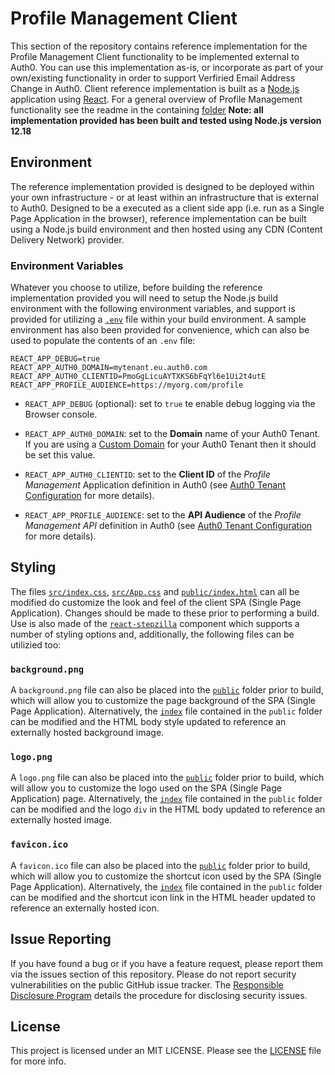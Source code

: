 # Profile Management Client

This section of the repository contains reference implementation for the Profile Management Client functionality to be implemented external to Auth0. You can use this implementation as-is, or incorporate as part of your own/existing functionality in order to support Verfiried Email Address Change in Auth0. Client reference implementation is built as a [Node.js](https://nodejs.org/en/) application using [React](https://reactjs.org/). For a general overview of Profile Management functionality see the readme in the containing [folder](..) **Note: all implementation provided has been built and tested using Node.js version 12.18**

## Environment

The reference implementation provided is designed to be deployed within your own infrastructure - or at least within an infrastructure that is external to Auth0. Designed to be a executed as a client side app (i.e. run as a Single Page Application in the browser), reference implementation can be built using a Node.js build environment and then hosted using any CDN (Content Delivery Network) provider.

### Environment Variables

Whatever you choose to utilize, before building the reference implementation provided you will need to setup the Node.js build environment with the following environment variables, and support is provided for utilizing a [`.env`](https://www.npmjs.com/package/dotenv) file within your build environment. A sample environment has also been provided for convenience, which can also be used to populate the contents of an `.env` file:

```
REACT_APP_DEBUG=true
REACT_APP_AUTH0_DOMAIN=mytenant.eu.auth0.com
REACT_APP_AUTH0_CLIENTID=PmoGgLicuAYTXKS6bFqYl6e1Ui2t4utE
REACT_APP_PROFILE_AUDIENCE=https://myorg.com/profile
```

- `REACT_APP_DEBUG` (optional): set to `true` te enable debug logging via the Browser console.

- `REACT_APP_AUTH0_DOMAIN`: set to the **Domain** name of your Auth0 Tenant. If you are using a [Custom Domain](https://auth0.com/docs/custom-domains) for your Auth0 Tenant then it should be set this value. 

- `REACT_APP_AUTH0_CLIENTID`: set to the **Client ID** of the _Profile Management_ Application definition in Auth0 (see [Auth0 Tenant Configuration](../../Tenant) for more details). 

- `REACT_APP_PROFILE_AUDIENCE`: set to the **API Audience** of the _Profile Management API_ definition in Auth0 (see [Auth0 Tenant Configuration](../../Tenant) for more details). 

## Styling

The files [`src/index.css`](src/index.css), [`src/App.css`](src/App.css) and [`public/index.html`](public/index.html) can all be modified do customize the look and feel of the client SPA (Single Page Application). Changes should be made to these prior to performing a build. Use is also made of the [`react-stepzilla`](https://www.npmjs.com/package/react-stepzilla) component which supports a number of styling options and, additionally, the following files can be utilizied too:   

### `background.png`

A `background.png` file can also be placed into the [`public`](public) folder prior to build, which will allow you to customize the page background of the SPA (Single Page Application). Alternatively, the [`index`](public/index.html) file contained in the `public` folder can be modified and the HTML body style updated to reference an externally hosted background image. 

### `logo.png`

A `logo.png` file can also be placed into the [`public`](public) folder prior to build, which will allow you to customize the logo used on the SPA (Single Page Application) page. Alternatively, the [`index`](public/index.html) file contained in the `public` folder can be modified and the logo `div` in the HTML body updated to reference an externally hosted image.

### `favicon.ico`

A `favicon.ico` file can also be placed into the [`public`](public) folder prior to build, which will allow you to customize the shortcut icon used by the SPA (Single Page Application). Alternatively, the [`index`](public/index.html) file contained in the `public` folder can be modified and the shortcut icon link in the HTML header updated to reference an externally hosted icon.

## Issue Reporting

If you have found a bug or if you have a feature request, please report them via the issues section of this repository. Please do not report security vulnerabilities on the public GitHub issue tracker. The [Responsible Disclosure Program](https://auth0.com/whitehat) details the procedure for disclosing security issues.

## License

This project is licensed under an MIT LICENSE. Please see the [LICENSE](../LICENSE) file for more info.
